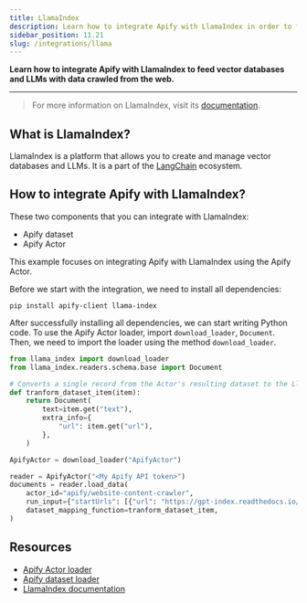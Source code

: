 ```yaml
---
title: LlamaIndex
description: Learn how to integrate Apify with LlamaIndex in order to feed vector databases and LLMs with data crawled from the web.
sidebar_position: 11.21
slug: /integrations/llama
---
```


**Learn how to integrate Apify with LlamaIndex to feed vector databases and LLMs with data crawled from the web.**

---

> For more information on LlamaIndex, visit its [documentation](https://gpt-index.readthedocs.io/en/stable/).

## What is LlamaIndex?

LlamaIndex is a platform that allows you to create and manage vector databases and LLMs. It is a part of the [LangChain](https://langchain.ai/) ecosystem.

## How to integrate Apify with LlamaIndex?

These two components that you can integrate with LlamaIndex:

* Apify dataset
* Apify Actor

This example focuses on integrating Apify with LlamaIndex using the Apify Actor.

Before we start with the integration, we need to install all dependencies:

`pip install apify-client llama-index`

After successfully installing all dependencies, we can start writing Python code.
To use the Apify Actor loader, import `download_loader`, `Document`.
Then, we need to import the loader using the method `download_loader`.

```python
from llama_index import download_loader
from llama_index.readers.schema.base import Document

# Converts a single record from the Actor's resulting dataset to the LlamaIndex format
def tranform_dataset_item(item):
    return Document(
        text=item.get("text"),
        extra_info={
            "url": item.get("url"),
        },
    )

ApifyActor = download_loader("ApifyActor")

reader = ApifyActor("<My Apify API token>")
documents = reader.load_data(
    actor_id="apify/website-content-crawler",
    run_input={"startUrls": [{"url": "https://gpt-index.readthedocs.io/en/latest"}]},
    dataset_mapping_function=tranform_dataset_item,
)
```

## Resources

* [Apify Actor loader](https://llamahub.ai/l/apify-actor)
* [Apify dataset loader](https://llamahub.ai/l/apify-dataset)
* [LlamaIndex documentation](https://gpt-index.readthedocs.io/en/stable/)
